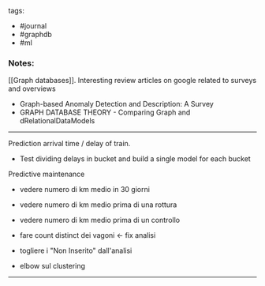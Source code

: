 tags: 
- #journal 
- #graphdb
- #ml


### Notes:

[[Graph databases]]. Interesting review articles on google related to surveys and overviews
- Graph-based Anomaly Detection and Description: A Survey
- GRAPH DATABASE THEORY - Comparing Graph and dRelationalDataModels
--- 

Prediction arrival time / delay of train. 
- Test dividing delays in bucket and build a single model for each bucket

Predictive maintenance
- vedere numero di km medio in 30 giorni
- vedere numero di km medio prima di una rottura
- vedere numero di km medio prima di un controllo

- fare count distinct dei vagoni <- fix analisi
- togliere i "Non Inserito" dall'analisi
- elbow sul clustering

---

